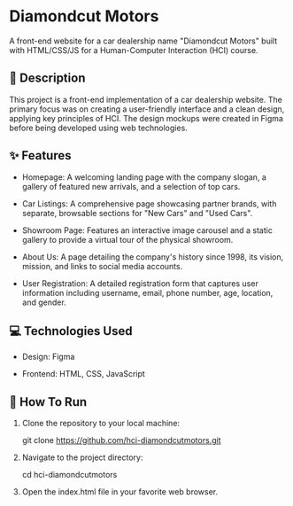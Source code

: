 # Diamondcut Motors
A front-end website for a car dealership name "Diamondcut Motors" built with HTML/CSS/JS for a Human-Computer Interaction (HCI) course.

## 📜 Description

This project is a front-end implementation of a car dealership website. The primary focus was on creating a user-friendly interface and a clean design, applying key principles of HCI. The design mockups were created in Figma before being developed using web technologies.

## ✨ Features

- Homepage: A welcoming landing page with the company slogan, a gallery of featured new arrivals, and a selection of top cars.

- Car Listings: A comprehensive page showcasing partner brands, with separate, browsable sections for "New Cars" and "Used Cars".

- Showroom Page: Features an interactive image carousel and a static gallery to provide a virtual tour of the physical showroom.

- About Us: A page detailing the company's history since 1998, its vision, mission, and links to social media accounts.

- User Registration: A detailed registration form that captures user information including username, email, phone number, age, location, and gender.

## 💻 Technologies Used

- Design: Figma

- Frontend: HTML, CSS, JavaScript

## 🚀 How To Run

1. Clone the repository to your local machine:

    git clone https://github.com/hci-diamondcutmotors.git

2. Navigate to the project directory:

    cd hci-diamondcutmotors

3. Open the index.html file in your favorite web browser.
